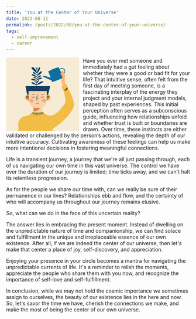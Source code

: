 ```yaml
---
title: 'You at the Center of Your Universe'
date: 2022-08-11
permalink: /posts/2022/08/you-at-the-center-of-your-universe/
tags:
  - self-improvement
  - career
---
```


<img width="200" alt="self-importance" src="/images/posts/you-at-the-center-of-your-universe.webp" style="float: left; margin-right: 10px;" /> Have you ever met someone and immediately had a gut feeling about whether they were a good or bad fit for your life? That intuitive sense, often felt from the first day of meeting someone, is a fascinating interplay of the energy they project and your internal judgment models, shaped by past experiences. This initial perception often serves as a subconscious guide, influencing how relationships unfold and whether trust is built or boundaries are drawn. Over time, these instincts are either validated or challenged by the person’s actions, revealing the depth of our intuitive accuracy. Cultivating awareness of these feelings can help us make more intentional decisions in fostering meaningful connections.

Life is a transient journey, a journey that we're all just passing through, each of us navigating our own time in this vast universe. The control we have over the duration of our journey is limited; time ticks away, and we can't halt its relentless progression.

As for the people we share our time with, can we really be sure of their permanence in our lives? Relationships ebb and flow, and the certainty of who will accompany us throughout our journey remains elusive.

So, what can we do in the face of this uncertain reality?

The answer lies in embracing the present moment. Instead of dwelling on the unpredictable nature of time and companionship, we can find solace and fulfillment in the unique and irreplaceable essence of our own existence. After all, if we are indeed the center of our universe, then let's make that center a place of joy, self-discovery, and appreciation.

Enjoying your presence in your circle becomes a mantra for navigating the unpredictable currents of life. It's a reminder to relish the moments, appreciate the people who share them with you now, and recognize the importance of self-love and self-fulfillment.

In conclusion, while we may not hold the cosmic importance we sometimes assign to ourselves, the beauty of our existence lies in the here and now. So, let's savor the time we have, cherish the connections we make, and make the most of being the center of our own universe.
